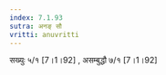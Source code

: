 ```yaml
---
index: 7.1.93
sutra: अनङ् सौ
vritti: anuvritti
---
```


सख्युः ५/१ [7।1।92] , असम्बुद्धौ ७/१ [7।1।92]